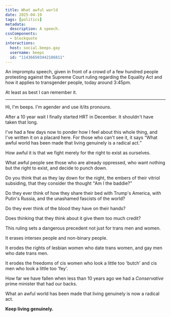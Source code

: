 ```yaml
---
title: What awful world
date: 2025-04-19
tags: [politics]
metadata:
  description: A speech.
cssComponents:
  - blockquote
interactions:
  host: social.beeps.gay
  username: beeps
  id: "114366503442186811"
---
```


An impromptu speech, given in front of a crowd of a few hundred people protesting against the Supreme Court ruling regarding the Equality Act and how it applies to transgender people, today around 3:45pm.

At least as best I can remember it.

---

Hi, I'm beeps. I'm agender and use it/its pronouns.

After a 10 year wait I finally started HRT in December. It shouldn't have taken that long.

I've had a few days now to ponder how I feel about this whole thing, and I've written it on a placard here. For those who can't see it, it says <q>What awful world has been made that living genuinely is a radical act.</q>

How awful it is that we fight merely for the right to exist as ourselves.

What awful people see those who are already oppressed, who want nothing but the right to exist, and decide to punch down.

Do you think that as they lay down for the night, the embers of their vitriol subsiding, that they consider the thought <q>Am I the baddie?</q>

Do they ever think of how they share their bed with Trump's America, with Putin's Russia, and the unashamed fascists of the world?

Do they ever think of the blood they have on their hands?

Does thinking that they think about it give them too much credit?

This ruling sets a dangerous precedent not just for trans men and women.

It erases intersex people and non-binary people.

It erodes the rights of lesbian women who date trans women, and gay men who date trans men.

It erodes the freedoms of cis women who look a little too 'butch' and cis men who look a little too 'fey'.

How far we have fallen when less than 10 years ago we had a _Conservative_ prime minister that had our backs.

What an awful world has been made that living genuinely is now a radical act.

**Keep living genuinely.**
